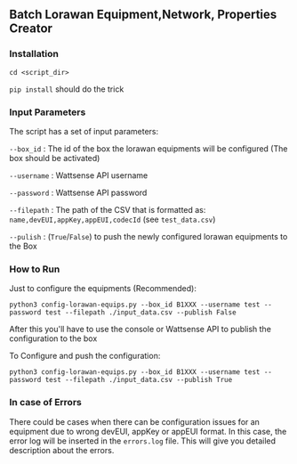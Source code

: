 ## Batch Lorawan Equipment,Network, Properties Creator

### Installation
``cd <script_dir>``

``pip install`` should do the trick

### Input Parameters
The script has a set of input parameters:

``--box_id`` : The id of the box the lorawan equipments will be configured (The box should be activated)

``--username`` : Wattsense API username
 
`--password` : Wattsense API password

`--filepath` : The path of the CSV that is formatted as: `name,devEUI,appKey,appEUI,codecId` (see `test_data.csv`)

`--pulish` : (`True`/`False`) to push the newly configured lorawan equipments to the Box

### How to Run
Just to configure the equipments (Recommended):

``python3 config-lorawan-equips.py --box_id B1XXX --username test --password test --filepath ./input_data.csv --publish False``

After this you'll have to use the console or Wattsense API to publish the configuration to the box


To Configure and push the configuration:

``python3 config-lorawan-equips.py --box_id B1XXX --username test --password test --filepath ./input_data.csv --publish True``
 
 ### In case of Errors
 There could be cases when there can be configuration issues for an equipment due to wrong devEUI, appKey or appEUI format. In this case,
 the error log will be inserted in the ``errors.log`` file. This will give you detailed description about the errors.